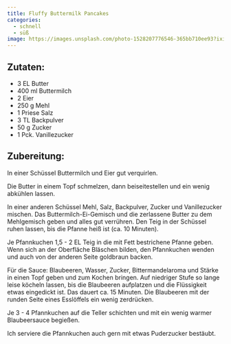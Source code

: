 ```yaml
---
title: Fluffy Buttermilk Pancakes
categories:
  - schnell
  - süß
image: https://images.unsplash.com/photo-1528207776546-365bb710ee93?ixid=MXwxMjA3fDB8MHxzZWFyY2h8MXx8cGFuY2FrZXN8ZW58MHwwfDB8&ixlib=rb-1.2.1&auto=format&fit=crop&w=1000&q=60
---
```


## Zutaten:
- 3 EL Butter
- 400 ml Buttermilch
- 2 Eier
- 250 g Mehl
- 1 Priese Salz
- 3 TL Backpulver
- 50 g Zucker
- 1 Pck. Vanillezucker

## Zubereitung:
In einer Schüssel Buttermilch und Eier gut verquirlen.

Die Butter in einem Topf schmelzen, dann beiseitestellen und ein wenig abkühlen lassen.

In einer anderen Schüssel Mehl, Salz, Backpulver, Zucker und Vanillezucker mischen. Das Buttermilch-Ei-Gemisch und die zerlassene Butter zu dem Mehlgemisch geben und alles gut verrühren. Den Teig in der Schüssel ruhen lassen, bis die Pfanne heiß ist (ca. 10 Minuten).

Je Pfannkuchen 1,5 - 2 EL Teig in die mit Fett bestrichene Pfanne geben. Wenn sich an der Oberfläche Bläschen bilden, den Pfannkuchen wenden und auch von der anderen Seite goldbraun backen.

Für die Sauce:
Blaubeeren, Wasser, Zucker, Bittermandelaroma und Stärke in einen Topf geben und zum Kochen bringen. Auf niedriger Stufe so lange leise köcheln lassen, bis die Blaubeeren aufplatzen und die Flüssigkeit etwas eingedickt ist. Das dauert ca. 15 Minuten. Die Blaubeeren mit der runden Seite eines Esslöffels ein wenig zerdrücken.

Je 3 - 4 Pfannkuchen auf die Teller schichten und mit ein wenig warmer Blaubeersauce begießen.

Ich serviere die Pfannkuchen auch gern mit etwas Puderzucker bestäubt.